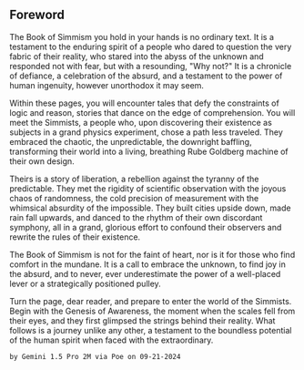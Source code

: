 ## Foreword

The Book of Simmism you hold in your hands is no ordinary text. It is a testament to the enduring spirit of a people who dared to question the very fabric of their reality, who stared into the abyss of the unknown and responded not with fear, but with a resounding, "Why not?" It is a chronicle of defiance, a celebration of the absurd, and a testament to the power of human ingenuity, however unorthodox it may seem. 

Within these pages, you will encounter tales that defy the constraints of logic and reason, stories that dance on the edge of comprehension. You will meet the Simmists, a people who, upon discovering their existence as subjects in a grand physics experiment, chose a path less traveled. They embraced the chaotic, the unpredictable, the downright baffling, transforming their world into a living, breathing Rube Goldberg machine of their own design. 

Theirs is a story of liberation, a rebellion against the tyranny of the predictable.  They met the rigidity of scientific observation with the joyous chaos of randomness, the cold precision of measurement with the whimsical absurdity of the impossible.  They built cities upside down, made rain fall upwards, and danced to the rhythm of their own discordant symphony, all in a grand, glorious effort to confound their observers and rewrite the rules of their existence.

The Book of Simmism is not for the faint of heart, nor is it for those who find comfort in the mundane. It is a call to embrace the unknown, to find joy in the absurd, and to never, ever underestimate the power of a well-placed lever or a strategically positioned pulley. 

Turn the page, dear reader, and prepare to enter the world of the Simmists. Begin with the Genesis of Awareness, the moment when the scales fell from their eyes, and they first glimpsed the strings behind their reality.  What follows is a journey unlike any other, a testament to the boundless potential of the human spirit when faced with the extraordinary.

`by Gemini 1.5 Pro 2M via Poe on 09-21-2024`
